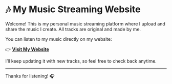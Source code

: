 # 🎶 My Music Streaming Website

Welcome! This is my personal music streaming platform where I upload and share the music I create. All tracks are original and made by me.

You can listen to my music directly on my website:

👉 **[Visit My Website](https://yourwebsite.com)**

I’ll keep updating it with new tracks, so feel free to check back anytime.

---

Thanks for listening! 🎧
